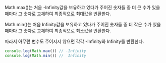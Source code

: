 Math.max()는 처음 -Infinity값을 보유하고 있다가 주어진 숫자들 중 더 큰 수가 있을때마다 그 숫자로 교체하여 최종적으로 최대값을 반환한다.

Math.min()는 처음 Infinity값을 보유하고 있다가 주어진 숫자들 중 더 작은 수가 있을때마다 그 숫자로 교체하여 최종적으로 최소값을 반환한다.

따라서 아무런 변수도 주어지지 않으면 각각 -Infinity와 Infinity를 반환한다.

```js
console.log(Math.max()) // -Infinity
console.log(Math.min()) //  Infinity
```
